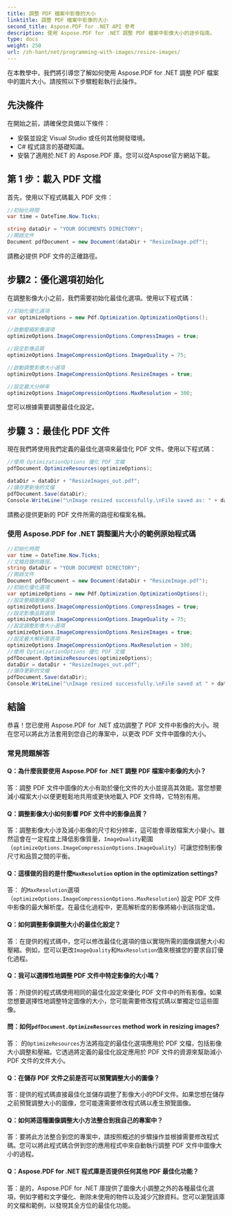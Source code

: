 ```yaml
---
title: 調整 PDF 檔案中影像的大小
linktitle: 調整 PDF 檔案中影像的大小
second_title: Aspose.PDF for .NET API 參考
description: 使用 Aspose.PDF for .NET 調整 PDF 檔案中影像大小的逐步指南。
type: docs
weight: 250
url: /zh-hant/net/programming-with-images/resize-images/
---
```

在本教學中，我們將引導您了解如何使用 Aspose.PDF for .NET 調整 PDF 檔案中的圖片大小。請按照以下步驟輕鬆執行此操作。

## 先決條件

在開始之前，請確保您具備以下條件：

- 安裝並設定 Visual Studio 或任何其他開發環境。
- C# 程式語言的基礎知識。
- 安裝了適用於.NET 的 Aspose.PDF 庫。您可以從Aspose官方網站下載。

## 第 1 步：載入 PDF 文檔

首先，使用以下程式碼載入 PDF 文件：

```csharp
//初始化時間
var time = DateTime.Now.Ticks;

string dataDir = "YOUR DOCUMENTS DIRECTORY";
//開啟文件
Document pdfDocument = new Document(dataDir + "ResizeImage.pdf");
```

請務必提供 PDF 文件的正確路徑。

## 步驟2：優化選項初始化

在調整影像大小之前，我們需要初始化最佳化選項。使用以下程式碼：

```csharp
//初始化優化選項
var optimizeOptions = new Pdf.Optimization.OptimizationOptions();

//啟動壓縮影像選項
optimizeOptions.ImageCompressionOptions.CompressImages = true;

//設定影像品質
optimizeOptions.ImageCompressionOptions.ImageQuality = 75;

//啟動調整影像大小選項
optimizeOptions.ImageCompressionOptions.ResizeImages = true;

//設定最大分辨率
optimizeOptions.ImageCompressionOptions.MaxResolution = 300;
```

您可以根據需要調整最佳化設定。

## 步驟 3：最佳化 PDF 文件

現在我們將使用我們定義的最佳化選項來最佳化 PDF 文件。使用以下程式碼：

```csharp
//使用 OptimizationOptions 優化 PDF 文檔
pdfDocument.OptimizeResources(optimizeOptions);

dataDir = dataDir + "ResizeImages_out.pdf";
//儲存更新後的文檔
pdfDocument.Save(dataDir);
Console.WriteLine("\nImage resized successfully.\nFile saved as: " + dataDir);
```

請務必提供更新的 PDF 文件所需的路徑和檔案名稱。

### 使用 Aspose.PDF for .NET 調整圖片大小的範例原始程式碼 
```csharp
//初始化時間
var time = DateTime.Now.Ticks;
//文檔目錄的路徑。
string dataDir = "YOUR DOCUMENT DIRECTORY";
//開啟文件
Document pdfDocument = new Document(dataDir + "ResizeImage.pdf");
//初始化優化選項
var optimizeOptions = new Pdf.Optimization.OptimizationOptions();            
//設定壓縮圖像選項
optimizeOptions.ImageCompressionOptions.CompressImages = true;            
//設定影像品質選項
optimizeOptions.ImageCompressionOptions.ImageQuality = 75;            
//設定調整影像大小選項
optimizeOptions.ImageCompressionOptions.ResizeImages = true;            
//設定最大解析度選項
optimizeOptions.ImageCompressionOptions.MaxResolution = 300;
//使用 OptimizationOptions 優化 PDF 文檔
pdfDocument.OptimizeResources(optimizeOptions);
dataDir = dataDir + "ResizeImages_out.pdf";
//儲存更新的文檔
pdfDocument.Save(dataDir);
Console.WriteLine("\nImage resized successfully.\nFile saved at " + dataDir);
```

## 結論

恭喜！您已使用 Aspose.PDF for .NET 成功調整了 PDF 文件中影像的大小。現在您可以將此方法套用到您自己的專案中，以更改 PDF 文件中圖像的大小。

### 常見問題解答

#### Q：為什麼我要使用 Aspose.PDF for .NET 調整 PDF 檔案中影像的大小？

答：調整 PDF 文件中圖像的大小有助於優化文件的大小並提高其效能。當您想要減小檔案大小以便更輕鬆地共用或更快地載入 PDF 文件時，它特別有用。

#### Q：調整影像大小如何影響 PDF 文件中的影像品質？

答：調整影像大小涉及減小影像的尺寸和分辨率，這可能會導致檔案大小變小。雖然這會在一定程度上降低影像質量，`ImageQuality`範圍 （`optimizeOptions.ImageCompressionOptions.ImageQuality`）可讓您控制影像尺寸和品質之間的平衡。

####  Q：這樣做的目的是什麼`MaxResolution` option in the optimization settings?

答： 的`MaxResolution`選項 （`optimizeOptions.ImageCompressionOptions.MaxResolution`) 設定 PDF 文件中影像的最大解析度。在最佳化過程中，更高解析度的影像將縮小到該指定值。

#### Q：如何調整影像調整大小的最佳化設定？

答：在提供的程式碼中，您可以修改最佳化選項的值以實現所需的圖像調整大小和壓縮。例如，您可以更改`ImageQuality`和`MaxResolution`值來根據您的要求自訂優化過程。

#### Q：我可以選擇性地調整 PDF 文件中特定影像的大小嗎？

答：所提供的程式碼使用相同的最佳化設定來優化 PDF 文件中的所有影像。如果您想要選擇性地調整特定圖像的大小，您可能需要修改程式碼以單獨定位這些圖像。

#### 問：如何`pdfDocument.OptimizeResources` method work in resizing images?

答： 的`OptimizeResources`方法將指定的最佳化選項應用於 PDF 文檔，包括影像大小調整和壓縮。它透過將定義的最佳化設定應用於 PDF 文件的資源來幫助減小 PDF 文件的文件大小。

#### Q：在儲存 PDF 文件之前是否可以預覽調整大小的圖像？

答：提供的程式碼直接最佳化並儲存調整了影像大小的PDF文件。如果您想在儲存之前預覽調整大小的圖像，您可能還需要修改程式碼以產生預覽圖像。

#### Q：如何將這種圖像調整大小方法整合到我自己的專案中？

答：要將此方法整合到您的專案中，請按照概述的步驟操作並根據需要修改程式碼。您可以將此程式碼合併到您的應用程式中來自動執行調整 PDF 文件中圖像大小的過程。

#### Q：Aspose.PDF for .NET 程式庫是否提供任何其他 PDF 最佳化功能？

答：是的，Aspose.PDF for .NET 庫提供了圖像大小調整之外的各種最佳化選項，例如字體和文字優化、刪除未使用的物件以及減少冗餘資料。您可以瀏覽該庫的文檔和範例，以發現其全方位的最佳化功能。